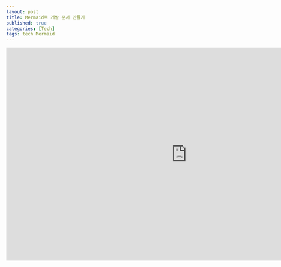 ```yaml
---
layout: post
title: Mermaid로 개발 문서 만들기
published: true
categories: [Tech]
tags: tech Mermaid
---
```

<iframe src="https://docs.google.com/presentation/d/e/2PACX-1vTB97_hX_tnjWUkjhGLN8VWu3wJoHf5W4K3Zyohm7C-NZAUlRZ5IbermF-VAKAALyeQhEJHftyBJh3d/embed?start=false&loop=false&delayms=3000" frameborder="0" width="960" height="569" allowfullscreen="true" mozallowfullscreen="true" webkitallowfullscreen="true"></iframe>  
    
